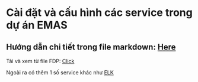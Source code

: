 # Cài đặt và cấu hình các service trong dự án EMAS

## Hướng dẫn chi tiết trong file markdown: [Here](/EMAS.md)

Tải và xem từ file FDP: [Click](/EMAS-VNPT-Tài%20liệu%20hướng%20dẫn%20cài%20đặt.pdf)

Ngoài ra có thêm 1 số service khác như [ELK](/ELK.txt)